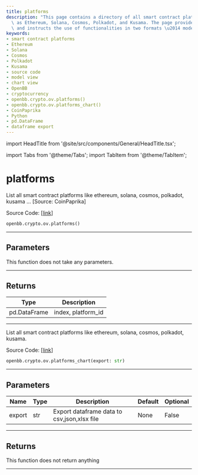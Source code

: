 ```yaml
---
title: platforms
description: "This page contains a directory of all smart contract platforms such\
  \ as Ethereum, Solana, Cosmos, Polkadot, and Kusama. The page provides source codes\
  \ and instructs the use of functionalities in two formats \u2014 model and chart."
keywords:
- smart contract platforms
- Ethereum
- Solana
- Cosmos
- Polkadot
- Kusama
- source code
- model view
- chart view
- OpenBB
- cryptocurrency
- openbb.crypto.ov.platforms()
- openbb.crypto.ov.platforms_chart()
- CoinPaprika
- Python
- pd.DataFrame
- dataframe export
---
```


import HeadTitle from '@site/src/components/General/HeadTitle.tsx';

<HeadTitle title="platforms - Ov - Crypto - Reference | OpenBB SDK Docs" />

import Tabs from '@theme/Tabs';
import TabItem from '@theme/TabItem';

# platforms

<Tabs>
<TabItem value="model" label="Model" default>

List all smart contract platforms like ethereum, solana, cosmos, polkadot, kusama ... [Source: CoinPaprika]

Source Code: [[link](https://github.com/OpenBB-finance/OpenBBTerminal/tree/main/openbb_terminal/cryptocurrency/overview/coinpaprika_model.py#L379)]

```python
openbb.crypto.ov.platforms()
```

---

## Parameters

This function does not take any parameters.

---

## Returns

| Type | Description |
| ---- | ----------- |
| pd.DataFrame | index, platform_id |
---

</TabItem>
<TabItem value="view" label="Chart">

List all smart contract platforms like ethereum, solana, cosmos, polkadot, kusama.

Source Code: [[link](https://github.com/OpenBB-finance/OpenBBTerminal/tree/main/openbb_terminal/cryptocurrency/overview/coinpaprika_view.py#L324)]

```python
openbb.crypto.ov.platforms_chart(export: str)
```

---

## Parameters

| Name | Type | Description | Default | Optional |
| ---- | ---- | ----------- | ------- | -------- |
| export | str | Export dataframe data to csv,json,xlsx file | None | False |


---

## Returns

This function does not return anything

---

</TabItem>
</Tabs>
